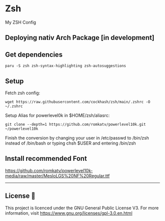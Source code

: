 # Zsh
My ZSH Config 

## Deploying nativ Arch Package [in development]

## Get dependencies
```
paru -S zsh zsh-syntax-highlighting zsh-autosuggestions
```

## Setup
Fetch zsh config:
```
wget https://raw.githubusercontent.com/cockhash/zsh/main/.zshrc -O ~/.zshrc
````
Setup Alias for powerlevel0k in $HOME/zsh/aliasrc:
```
git clone --depth=1 https://github.com/romkatv/powerlevel10k.git ~/powerlevel10k
```

Finish the conversion by changing your user in /etc/passwd to /bin/zsh instead of /bin/bash
or typing chsh $USER and entering /bin/zsh

## Install recommended Font
https://github.com/romkatv/powerlevel10k-media/raw/master/MesloLGS%20NF%20Regular.ttf
______________________________________________________________________________

## License :scroll:

This project is licenced under the GNU General Public License V3. For more information, visit https://www.gnu.org/licenses/gpl-3.0.en.html
